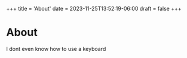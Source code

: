 +++
title = 'About'
date = 2023-11-25T13:52:19-06:00
draft = false
+++

# About

I dont even know how to use a keyboard